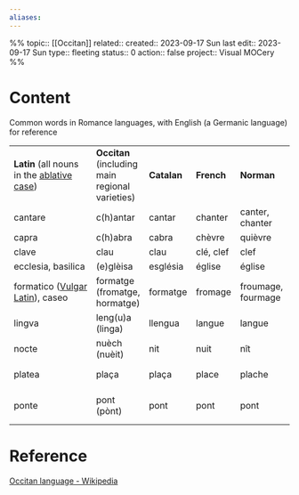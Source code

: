 ```yaml
---
aliases:
---
```

%%
topic:: [[Occitan]]
related:: 
created:: 2023-09-17 Sun 
last edit:: 2023-09-17 Sun 
type:: fleeting
status:: 0
action:: false
project:: Visual MOCery
%%
# Content
Common words in Romance languages, with English (a Germanic language) for reference

|   |   |   |   |   |   |   |   |   |   |   |   |   |   |
|---|---|---|---|---|---|---|---|---|---|---|---|---|---|
|**Latin**  (all nouns in the [ablative case](https://en.wikipedia.org/wiki/Ablative_case "Ablative case"))|**Occitan**  <br>(including main regional varieties)|**Catalan**|**French**|**Norman**|**Romansh (Rumantsch Grischun)**|**Ladin (Gherdëina)**|**Lombard**|**Italian**|**Spanish**|**Portuguese**|**Sardinian**|**Romanian**|**English**|
|cantare|c(h)antar|cantar|chanter|canter, chanter|chantar|cianté|cantà|cantare|cantar|cantar|cantare|cânta(re)|'(to) sing'|
|capra|c(h)abra|cabra|chèvre|quièvre|chaura|cëura|cavra|capra|cabra|cabra|craba|capră|'goat'|
|clave|clau|clau|clé, clef|clef|clav|tle|ciav|chiave|llave|chave|crae|cheie|'key'|
|ecclesia, basilica|(e)glèisa|església|église|église|baselgia|dlieja|giesa|chiesa|iglesia|igreja|gresia/creia|biserică|'church'|
|formatico ([Vulgar Latin](https://en.wikipedia.org/wiki/Vulgar_Latin "Vulgar Latin")), caseo|formatge (fromatge, hormatge)|formatge|fromage|froumage, fourmage|chaschiel|ciajuel|furmai/furmagg|formaggio|queso|queijo|casu|caș|'cheese'|
|lingva|leng(u)a (linga)|llengua|langue|langue|lingua|lenga, rujeneda|lengua|lingua|lengua|língua|limba|limbă|'tongue, language'|
|nocte|nuèch (nuèit)|nit|nuit|nît|notg|nuet|nocc|notte|noche|noite|nothe|noapte|'night'|
|platea|plaça|plaça|place|plache|plazza|plaza|piassa|piazza|plaza|praça|pratza|piață[[82]](https://en.wikipedia.org/wiki/Occitan_language#cite_note-ReferenceA-83)|'square, plaza'|
|ponte|pont (pònt)|pont|pont|pont|punt|puent|punt|ponte|puente|ponte|ponte|punte (small bridge)|'bridge'|
# Reference
[Occitan language - Wikipedia](https://en.wikipedia.org/wiki/Occitan_language)

